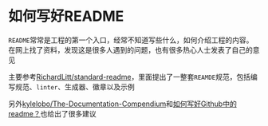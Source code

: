 
# 如何写好README

`README`常常是工程的第一个入口，经常不知道写些什么，如何介绍工程的内容。在网上找了资料，发现这是很多人遇到的问题，也有很多热心人士发表了自己的意见

主要参考[RichardLitt/standard-readme](https://github.com/RichardLitt/standard-readme)，里面提出了一整套`REAMDE`规范，包括编写规范、`linter`、生成器、徽章以及示例

另外[kylelobo/The-Documentation-Compendium](https://github.com/kylelobo/The-Documentation-Compendium#templates)和[如何写好Github中的readme？](https://www.zhihu.com/question/29100816)也给出了很多建议